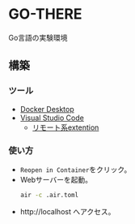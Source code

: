 # GO-THERE

Go言語の実験環境

## 構築
### ツール
- [Docker Desktop](https://www.docker.com/products/docker-desktop/)
- [Visual Studio Code](https://azure.microsoft.com/ja-jp/products/visual-studio-code/)
  - [リモート系extention](https://marketplace.visualstudio.com/items?itemName=ms-vscode-remote.vscode-remote-extensionpack)
### 使い方
- `Reopen in Container`をクリック。
- Webサーバーを起動。
  ```bash
  air -c .air.toml
  ```
- http://localhost へアクセス。
